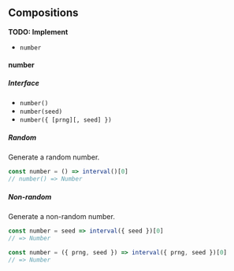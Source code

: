 ## Compositions
**TODO: Implement**

* `number`

#### number
##### Interface
* `number()`
* `number(seed)`
* `number({ [prng][, seed] })`

##### Random
Generate a random number.

```javascript
const number = () => interval()[0]
// number() => Number
```

##### Non-random
Generate a non-random number.

```javascript
const number = seed => interval({ seed })[0]
// => Number
```

```javascript
const number = ({ prng, seed }) => interval({ prng, seed })[0]
// => Number
```
